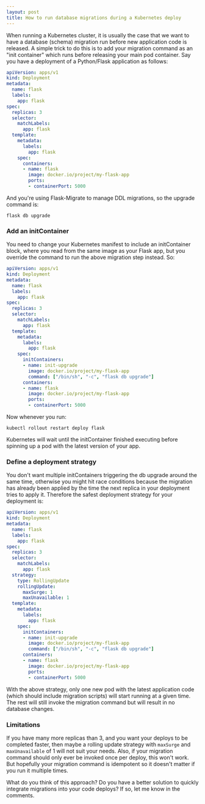 ```yaml
---
layout: post
title: How to run database migrations during a Kubernetes deploy
---
```


When running a Kubernetes cluster, it is usually the case that we want to have
a database (schema) migration run before new application code is released. A
simple trick to do this is to add your migration command as an "init container"
which runs before releasing your main pod container.  Say you have a deployment
of a Python/Flask application as follows:

```yaml
apiVersion: apps/v1
kind: Deployment
metadata:
  name: flask
  labels:
    app: flask
spec:
  replicas: 3
  selector:
    matchLabels:
      app: flask
  template:
    metadata:
      labels:
        app: flask
    spec:
      containers:
      - name: flask
        image: docker.io/project/my-flask-app
        ports:
        - containerPort: 5000
```

And you're using Flask-Migrate to manage DDL migrations, so the upgrade command is:

```
flask db upgrade
```

### Add an initContainer

You need to change your Kubernetes manifest to include an initContainer block,
where you read from the same image as your Flask app, but you override the
command to run the above migration step instead. So:

```yaml
apiVersion: apps/v1
kind: Deployment
metadata:
  name: flask
  labels:
    app: flask
spec:
  replicas: 3
  selector:
    matchLabels:
      app: flask
  template:
    metadata:
      labels:
        app: flask
    spec:
      initContainers:
      - name: init-upgrade
        image: docker.io/project/my-flask-app
        command: ["/bin/sh", "-c", "flask db upgrade"]
      containers:
      - name: flask
        image: docker.io/project/my-flask-app
        ports:
        - containerPort: 5000
```

Now whenever you run:

```
kubectl rollout restart deploy flask
```

Kubernetes will wait until the initContainer finished executing before spinning
up a pod with the latest version of your app.

### Define a deployment strategy

You don't want multiple initContainers triggering the db upgrade around the
same time, otherwise you might hit race conditions because the migration has
already been applied by the time the next replica in your deployment tries to
apply it.  Therefore the safest deployment strategy for your deployment is:

```yaml
apiVersion: apps/v1
kind: Deployment
metadata:
  name: flask
  labels:
    app: flask
spec:
  replicas: 3
  selector:
    matchLabels:
      app: flask
  strategy:
    type: RollingUpdate
    rollingUpdate:
      maxSurge: 1
      maxUnavailable: 1
  template:
    metadata:
      labels:
        app: flask
    spec:
      initContainers:
      - name: init-upgrade
        image: docker.io/project/my-flask-app
        command: ["/bin/sh", "-c", "flask db upgrade"]
      containers:
      - name: flask
        image: docker.io/project/my-flask-app
        ports:
        - containerPort: 5000
```

With the above strategy, only one new pod with the latest application code
(which should include migration scripts) will start running at a given time.
The rest will still invoke the migration command but will result in no database
changes.

### Limitations

If you have many more replicas than 3, and you want your deploys to be
completed faster, then maybe a rolling update strategy with `maxSurge` and
`maxUnavailable` of 1 will not suit your needs. Also, if your migration command
should only ever be invoked once per deploy, this won't work. But hopefully
your migration command is idempotent so it doesn't matter if you
run it multiple times.

What do you think of this approach? Do you have a better solution to quickly
integrate migrations into your code deploys? If so, let me know in the
comments.
